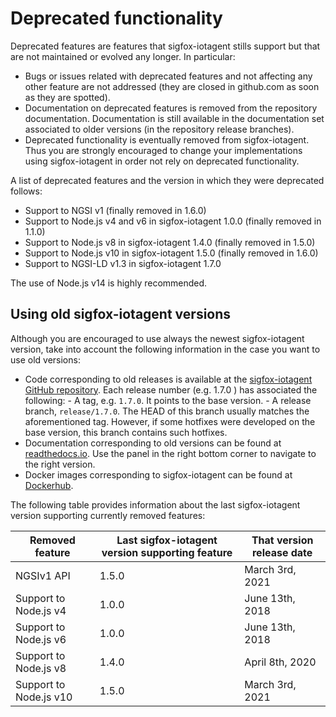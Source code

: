# Deprecated functionality

Deprecated features are features that sigfox-iotagent stills support but that are not maintained or evolved any longer. In
particular:

-   Bugs or issues related with deprecated features and not affecting any other feature are not addressed (they are
    closed in github.com as soon as they are spotted).
-   Documentation on deprecated features is removed from the repository documentation. Documentation is still available
    in the documentation set associated to older versions (in the repository release branches).
-   Deprecated functionality is eventually removed from sigfox-iotagent. Thus you are strongly encouraged to change your
    implementations using sigfox-iotagent in order not rely on deprecated functionality.

A list of deprecated features and the version in which they were deprecated follows:

-   Support to NGSI v1 (finally removed in 1.6.0)
-   Support to Node.js v4 and v6 in sigfox-iotagent 1.0.0 (finally removed in 1.1.0)
-   Support to Node.js v8 in sigfox-iotagent 1.4.0 (finally removed in 1.5.0)
-   Support to Node.js v10 in sigfox-iotagent 1.5.0 (finally removed in 1.6.0)
-   Support to NGSI-LD v1.3 in sigfox-iotagent 1.7.0

The use of Node.js v14 is highly recommended.

## Using old sigfox-iotagent versions

Although you are encouraged to use always the newest sigfox-iotagent version, take into account the following information in
the case you want to use old versions:

-   Code corresponding to old releases is available at the
    [sigfox-iotagent GitHub repository](https://github.com/telefonicaid/sigfox-iotagent). Each release number (e.g. 1.7.0 ) has
    associated the following: - A tag, e.g. `1.7.0`. It points to the base version. - A release branch, `release/1.7.0`.
    The HEAD of this branch usually matches the aforementioned tag. However, if some hotfixes were developed on the base
    version, this branch contains such hotfixes.
-   Documentation corresponding to old versions can be found at
    [readthedocs.io](https://iotagent-sigfox.readthedocs.io/en/latest/). Use the panel in the right bottom corner to navigate to
    the right version.
-   Docker images corresponding to sigfox-iotagent can be found at
    [Dockerhub](https://hub.docker.com/r/fiware/sigfox-iotagent/tags/).

The following table provides information about the last sigfox-iotagent version supporting currently removed features:

| **Removed feature**    | **Last sigfox-iotagent version supporting feature** | **That version release date** |
| ---------------------- | --------------------------------------------------- | ----------------------------- |
| NGSIv1 API             | 1.5.0                                               | March 3rd, 2021               |
| Support to Node.js v4  | 1.0.0                                               | June 13th, 2018               |
| Support to Node.js v6  | 1.0.0                                               | June 13th, 2018               |
| Support to Node.js v8  | 1.4.0                                               | April 8th, 2020               |
| Support to Node.js v10 | 1.5.0                                               | March 3rd, 2021               |
